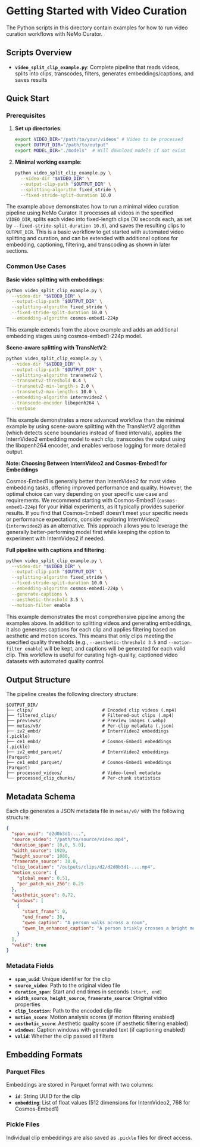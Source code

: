 # Getting Started with Video Curation

The Python scripts in this directory contain examples for how to run video curation workflows with NeMo Curator.

## Scripts Overview

- **`video_split_clip_example.py`**: Complete pipeline that reads videos, splits into clips, transcodes, filters, generates embeddings/captions, and saves results

## Quick Start

### Prerequisites

1. **Set up directories**:
   ```bash
   export VIDEO_DIR="/path/to/your/videos" # Video to be processed
   export OUTPUT_DIR="/path/to/output" 
   export MODEL_DIR="./models"  # Will download models if not exist
   ```

2. **Minimal working example**:
   ```bash
   python video_split_clip_example.py \
     --video-dir "$VIDEO_DIR" \
     --output-clip-path "$OUTPUT_DIR" \
     --splitting-algorithm fixed_stride \
     --fixed-stride-split-duration 10.0
   ```
The example above demonstrates how to run a minimal video curation pipeline using NeMo Curator. It processes all videos in the specified `VIDEO_DIR`, splits each video into fixed-length clips (10 seconds each, as set by `--fixed-stride-split-duration 10.0`), and saves the resulting clips to `OUTPUT_DIR`. This is a basic workflow to get started with automated video splitting and curation, and can be extended with additional options for embedding, captioning, filtering, and transcoding as shown in later sections.

### Common Use Cases

**Basic video splitting with embeddings**:
```bash
python video_split_clip_example.py \
  --video-dir "$VIDEO_DIR" \
  --output-clip-path "$OUTPUT_DIR" \
  --splitting-algorithm fixed_stride \
  --fixed-stride-split-duration 10.0 \
  --embedding-algorithm cosmos-embed1-224p
```
This example extends from the above example and adds an additional embedding stages using cosmos-embed1-224p model.

**Scene-aware splitting with TransNetV2**:
```bash
python video_split_clip_example.py \
  --video-dir "$VIDEO_DIR" \
  --output-clip-path "$OUTPUT_DIR" \
  --splitting-algorithm transnetv2 \
  --transnetv2-threshold 0.4 \
  --transnetv2-min-length-s 2.0 \
  --transnetv2-max-length-s 10.0 \
  --embedding-algorithm internvideo2 \
  --transcode-encoder libopenh264 \
  --verbose
```
This example demonstrates a more advanced workflow than the minimal example by using scene-aware splitting with the TransNetV2 algorithm (which detects scene boundaries instead of fixed intervals), applies the InternVideo2 embedding model to each clip, transcodes the output using the libopenh264 encoder, and enables verbose logging for more detailed output.

**Note: Choosing Between InternVideo2 and Cosmos-Embed1 for Embeddings**

Cosmos-Embed1 is generally better than InternVideo2 for most video embedding tasks, offering improved performance and quality. However, the optimal choice can vary depending on your specific use case and requirements. We recommend starting with Cosmos-Embed1 (`cosmos-embed1-224p`) for your initial experiments, as it typically provides superior results. If you find that Cosmos-Embed1 doesn't meet your specific needs or performance expectations, consider exploring InternVideo2 (`internvideo2`) as an alternative. This approach allows you to leverage the generally better-performing model first while keeping the option to experiment with InternVideo2 if needed.


**Full pipeline with captions and filtering**:
```bash
python video_split_clip_example.py \
  --video-dir "$VIDEO_DIR" \
  --output-clip-path "$OUTPUT_DIR" \
  --splitting-algorithm fixed_stride \
  --fixed-stride-split-duration 10.0 \
  --embedding-algorithm cosmos-embed1-224p \
  --generate-captions \
  --aesthetic-threshold 3.5 \
  --motion-filter enable
```
This example demonstrates the most comprehensive pipeline among the examples above. In addition to splitting videos and generating embeddings, it also generates captions for each clip and applies filtering based on aesthetic and motion scores. This means that only clips meeting the specified quality thresholds (e.g., `--aesthetic-threshold 3.5` and `--motion-filter enable`) will be kept, and captions will be generated for each valid clip. This workflow is useful for curating high-quality, captioned video datasets with automated quality control.


## Output Structure

The pipeline creates the following directory structure:

```
$OUTPUT_DIR/
├── clips/                          # Encoded clip videos (.mp4)
├── filtered_clips/                 # Filtered-out clips (.mp4)
├── previews/                       # Preview images (.webp)
├── metas/v0/                       # Per-clip metadata (.json)
├── iv2_embd/                       # InternVideo2 embeddings (.pickle)
├── ce1_embd/                       # Cosmos-Embed1 embeddings (.pickle)
├── iv2_embd_parquet/               # InternVideo2 embeddings (Parquet)
├── ce1_embd_parquet/               # Cosmos-Embed1 embeddings (Parquet)
├── processed_videos/               # Video-level metadata
└── processed_clip_chunks/          # Per-chunk statistics
```

## Metadata Schema

Each clip generates a JSON metadata file in `metas/v0/` with the following structure:

```json
{
  "span_uuid": "d2d0b3d1-...",
  "source_video": "/path/to/source/video.mp4",
  "duration_span": [0.0, 5.0],
  "width_source": 1920,
  "height_source": 1080,
  "framerate_source": 30.0,
  "clip_location": "/outputs/clips/d2/d2d0b3d1-....mp4",
  "motion_score": {
    "global_mean": 0.51,
    "per_patch_min_256": 0.29
  },
  "aesthetic_score": 0.72,
  "windows": [
    {
      "start_frame": 0,
      "end_frame": 30,
      "qwen_caption": "A person walks across a room",
      "qwen_lm_enhanced_caption": "A person briskly crosses a bright modern room"
    }
  ],
  "valid": true
}
```

### Metadata Fields

- **`span_uuid`**: Unique identifier for the clip
- **`source_video`**: Path to the original video file
- **`duration_span`**: Start and end times in seconds `[start, end]`
- **`width_source`**, **`height_source`**, **`framerate_source`**: Original video properties
- **`clip_location`**: Path to the encoded clip file
- **`motion_score`**: Motion analysis scores (if motion filtering enabled)
- **`aesthetic_score`**: Aesthetic quality score (if aesthetic filtering enabled)
- **`windows`**: Caption windows with generated text (if captioning enabled)
- **`valid`**: Whether the clip passed all filters

## Embedding Formats

### Parquet Files
Embeddings are stored in Parquet format with two columns:
- **`id`**: String UUID for the clip
- **`embedding`**: List of float values (512 dimensions for InternVideo2, 768 for Cosmos-Embed1)

### Pickle Files
Individual clip embeddings are also saved as `.pickle` files for direct access.
